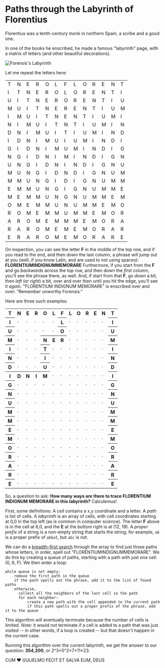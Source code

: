# Paths through the Labyrinth of Florentius

Florentius was a tenth-century monk in northern Spain, a scribe and a good one. 

In one of the books he enscribed, he made a famous "labyrinth" page, with a matrix of letters (and other beautiful decorations).

![Forensis's Labyrinth](https://upload.wikimedia.org/wikipedia/commons/thumb/9/94/Moralia_in_Job_945_-_Laberinto_conmemorativo_-_Biblioteca_Nacional_Cod80.JPG/424px-Moralia_in_Job_945_-_Laberinto_conmemorativo_-_Biblioteca_Nacional_Cod80.JPG)

Let me repeat the letters here:

<table>
<tr><td>T</td><td>N</td><td>E</td><td>R</td><td>O</td><td>L</td><td>F</td><td>L</td><td>O</td><td>R</td><td>E</td><td>N</td><td>T</td></tr>
<tr><td>I</td><td>T</td><td>N</td><td>E</td><td>R</td><td>O</td><td>L</td><td>O</td><td>R</td><td>E</td><td>N</td><td>T</td><td>I</td></tr>
<tr><td>U</td><td>I</td><td>T</td><td>N</td><td>E</td><td>R</td><td>O</td><td>R</td><td>E</td><td>N</td><td>T</td><td>I</td><td>U</td></tr>
<tr><td>M</td><td>U</td><td>I</td><td>T</td><td>N</td><td>E</td><td>R</td><td>E</td><td>N</td><td>T</td><td>I</td><td>U</td><td>M</td></tr>
<tr><td>I</td><td>M</td><td>U</td><td>I</td><td>T</td><td>N</td><td>E</td><td>N</td><td>T</td><td>I</td><td>U</td><td>M</td><td>I</td></tr>
<tr><td>N</td><td>I</td><td>M</td><td>U</td><td>I</td><td>T</td><td>N</td><td>T</td><td>I</td><td>U</td><td>M</td><td>I</td><td>N</td></tr>
<tr><td>D</td><td>N</td><td>I</td><td>M</td><td>U</td><td>I</td><td>T</td><td>I</td><td>U</td><td>M</td><td>I</td><td>N</td><td>D</td></tr>
<tr><td>I</td><td>D</td><td>N</td><td>I</td><td>M</td><td>U</td><td>I</td><td>U</td><td>M</td><td>I</td><td>N</td><td>D</td><td>I</td></tr>
<tr><td>G</td><td>I</td><td>D</td><td>N</td><td>I</td><td>M</td><td>U</td><td>M</td><td>I</td><td>N</td><td>D</td><td>I</td><td>G</td></tr>
<tr><td>N</td><td>G</td><td>I</td><td>D</td><td>N</td><td>I</td><td>M</td><td>I</td><td>N</td><td>D</td><td>I</td><td>G</td><td>N</td></tr>
<tr><td>U</td><td>N</td><td>G</td><td>I</td><td>D</td><td>N</td><td>I</td><td>N</td><td>D</td><td>I</td><td>G</td><td>N</td><td>U</td></tr>
<tr><td>M</td><td>U</td><td>N</td><td>G</td><td>I</td><td>D</td><td>N</td><td>D</td><td>I</td><td>G</td><td>N</td><td>U</td><td>M</td></tr>
<tr><td>M</td><td>M</td><td>U</td><td>N</td><td>G</td><td>I</td><td>D</td><td>I</td><td>G</td><td>N</td><td>U</td><td>M</td><td>M</td></tr>
<tr><td>E</td><td>M</td><td>M</td><td>U</td><td>N</td><td>G</td><td>I</td><td>G</td><td>N</td><td>U</td><td>M</td><td>M</td><td>E</td></tr>
<tr><td>M</td><td>E</td><td>M</td><td>M</td><td>U</td><td>N</td><td>G</td><td>N</td><td>U</td><td>M</td><td>M</td><td>E</td><td>M</td></tr>
<tr><td>O</td><td>M</td><td>E</td><td>M</td><td>M</td><td>U</td><td>N</td><td>U</td><td>M</td><td>M</td><td>E</td><td>M</td><td>O</td></tr>
<tr><td>R</td><td>O</td><td>M</td><td>E</td><td>M</td><td>M</td><td>U</td><td>M</td><td>M</td><td>E</td><td>M</td><td>O</td><td>R</td></tr>
<tr><td>A</td><td>R</td><td>O</td><td>M</td><td>E</td><td>M</td><td>M</td><td>M</td><td>E</td><td>M</td><td>O</td><td>R</td><td>A</td></tr>
<tr><td>R</td><td>A</td><td>R</td><td>O</td><td>M</td><td>E</td><td>M</td><td>E</td><td>M</td><td>O</td><td>R</td><td>A</td><td>R</td></tr>
<tr><td>E</td><td>R</td><td>A</td><td>R</td><td>O</td><td>M</td><td>E</td><td>M</td><td>O</td><td>R</td><td>A</td><td>R</td><td>E</td></tr>
</table>

On inspection, you can see the letter **F** in the middle of the top row, and if you read to the end, and then *down* the last column, a phrase will jump out at you (well, if you know Latin, and are used to not using spaces): **FLORENTIUMINDIGNUMMEMORARE** Furthermore, if you start from the **F** and go *backwards* across the top row, and then down the *first* column, you'll see the phrase there, as well. And, if start from that **F**, go *down* a bit, then *left* (or *right*) a bit, over and over then until you hit the edge, you'll see it *again*. "FLORENTIUM INDIGNUM MEMORARE" is enscribed over and over: "Remember unworthy Forensis."

Here are three such examples:

<table>
<tr><th>T</th><th>N</th><th>E</th><th>R</th><th>O</th><th>L</th><th>F</th><th>L</th><th>O</th><th>R</th><th>E</th><th>N</th><th>T</th></tr>
<tr><th>I</th><td>·</td><td>·</td><td>·</td><td>·</td><td>·</td><th>L</th><td>·</td><td>·</td><td>·</td><td>·</td><td>·</td><th>I</th></tr>
<tr><th>U</th><td>·</td><td>·</td><td>·</td><td>·</td><td>·</td><th>O</th><td>·</td><td>·</td><td>·</td><td>·</td><td>·</td><th>U</th></tr>
<tr><th>M</th><td>·</td><td>·</td><td>·</td><th>N</th><th>E</th><th>R</th><td>·</td><td>·</td><td>·</td><td>·</td><td>·</td><th>M</th></tr>
<tr><th>I</th><td>·</td><td>·</td><td>·</td><th>T</th><td>·</td><td>·</td><td>·</td><td>·</td><td>·</td><td>·</td><td>·</td><th>I</th></tr>
<tr><th>N</th><td>·</td><td>·</td><td>·</td><th>I</th><td>·</td><td>·</td><td>·</td><td>·</td><td>·</td><td>·</td><td>·</td><th>N</th></tr>
<tr><th>D</th><td>·</td><td>·</td><td>·</td><th>U</th><td>·</td><td>·</td><td>·</td><td>·</td><td>·</td><td>·</td><td>·</td><th>D</th></tr>
<tr><th>I</th><th>D</th><th>N</th><th>I</th><th>M</th><td>·</td><td>·</td><td>·</td><td>·</td><td>·</td><td>·</td><td>·</td><th>I</th></tr>
<tr><th>G</th><td>·</td><td>·</td><td>·</td><td>·</td><td>·</td><td>·</td><td>·</td><td>·</td><td>·</td><td>·</td><td>·</td><th>G</th></tr>
<tr><th>N</th><td>·</td><td>·</td><td>·</td><td>·</td><td>·</td><td>·</td><td>·</td><td>·</td><td>·</td><td>·</td><td>·</td><th>N</th></tr>
<tr><th>U</th><td>·</td><td>·</td><td>·</td><td>·</td><td>·</td><td>·</td><td>·</td><td>·</td><td>·</td><td>·</td><td>·</td><th>U</th></tr>
<tr><th>M</th><td>·</td><td>·</td><td>·</td><td>·</td><td>·</td><td>·</td><td>·</td><td>·</td><td>·</td><td>·</td><td>·</td><th>M</th></tr>
<tr><th>M</th><td>·</td><td>·</td><td>·</td><td>·</td><td>·</td><td>·</td><td>·</td><td>·</td><td>·</td><td>·</td><td>·</td><th>M</th></tr>
<tr><th>E</th><td>·</td><td>·</td><td>·</td><td>·</td><td>·</td><td>·</td><td>·</td><td>·</td><td>·</td><td>·</td><td>·</td><th>E</th></tr>
<tr><th>M</th><td>·</td><td>·</td><td>·</td><td>·</td><td>·</td><td>·</td><td>·</td><td>·</td><td>·</td><td>·</td><td>·</td><th>M</th></tr>
<tr><th>O</th><td>·</td><td>·</td><td>·</td><td>·</td><td>·</td><td>·</td><td>·</td><td>·</td><td>·</td><td>·</td><td>·</td><th>O</th></tr>
<tr><th>R</th><td>·</td><td>·</td><td>·</td><td>·</td><td>·</td><td>·</td><td>·</td><td>·</td><td>·</td><td>·</td><td>·</td><th>R</th></tr>
<tr><th>A</th><td>·</td><td>·</td><td>·</td><td>·</td><td>·</td><td>·</td><td>·</td><td>·</td><td>·</td><td>·</td><td>·</td><th>A</th></tr>
<tr><th>R</th><td>·</td><td>·</td><td>·</td><td>·</td><td>·</td><td>·</td><td>·</td><td>·</td><td>·</td><td>·</td><td>·</td><th>R</th></tr>
<tr><th>E</th><td>·</td><td>·</td><td>·</td><td>·</td><td>·</td><td>·</td><td>·</td><td>·</td><td>·</td><td>·</td><td>·</td><th>E</th></tr>
</table>

So, a question to ask: **How many ways are there to trace FLORENTIUM INDIGNUM MEMORARE in this labyrinth?** Calculemus!

First, some definitions: A _cell_ contains a x,y coordinate and a letter. A _path_ is list of cells. A _labyrinth_ is an array of cells, with cell coordinates starting at 0,0 in the top left (as is common in computer science). The letter **F** above is in the cell at 6,0, and the **E** at the bottom right is at (12, 19). A _proper prefix_ of a string is a non-empty string that starts the string; for example, `ab` is a proper prefix of `abbot`, but `abc` is not.

We can do a [breadth-first search](https://en.wikipedia.org/wiki/Breadth-first_search) through the array to find just those paths whose letters, in order, spell out "FLORENTIUMINDIGNUMMEMORARE". We do this by creating a queue of paths, starting with a path with just one cell: (0, 6, F). We then enter a loop: 

```
while queue is not empty:
    remove the first path in the queue
    if the path spells out the phrase, add it to the list of found paths
    otherwise, 
      collect all the neighbors of the last cell in the path
      for each neighbor:
          create a new path with the cell appended to the current path
          if this path spells out a proper prefix of the phrase, add it to the queue
```

This algorithm will eventually terminate because the number of cells is limited. _Note_: it would not terminate if a cell is added to a path that was just visited -- in other words, if a loop is created -- but that doesn't happen in the current case.

Running this algorithm over the current labyrinth, we get the answer to our question: **354,200**, or 2^3×5^2×7×11×23. 


CUM ❤️ GULIELMO FECIT ET SALVA EUM, DEUS
